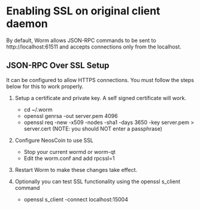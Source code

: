 Enabling SSL on original client daemon
======================================
By default, Worm allows JSON-RPC commands to be sent to http://localhost:61511
and accepts connections only from the localhost.

JSON-RPC Over SSL Setup
-----------------------
It can be configured to allow HTTPS connections.  You must follow the steps below
for this to work properly.

1. Setup a certificate and private key.  A self signed certificate will work.
    * cd ~/.worm
    * openssl genrsa -out server.pem 4096
    * openssl req -new -x509 -nodes -sha1 -days 3650 -key server.pem > server.cert
    (NOTE: you should NOT enter a passphrase)

2. Configure NeosCoin to use SSL
    * Stop your current wormd or worm-qt
    * Edit the worm.conf and add
      rpcssl=1

3. Restart Worm to make these changes take effect.

4. Optionally you can test SSL functionality using the openssl s_client command
    * openssl s_client -connect localhost:15004
